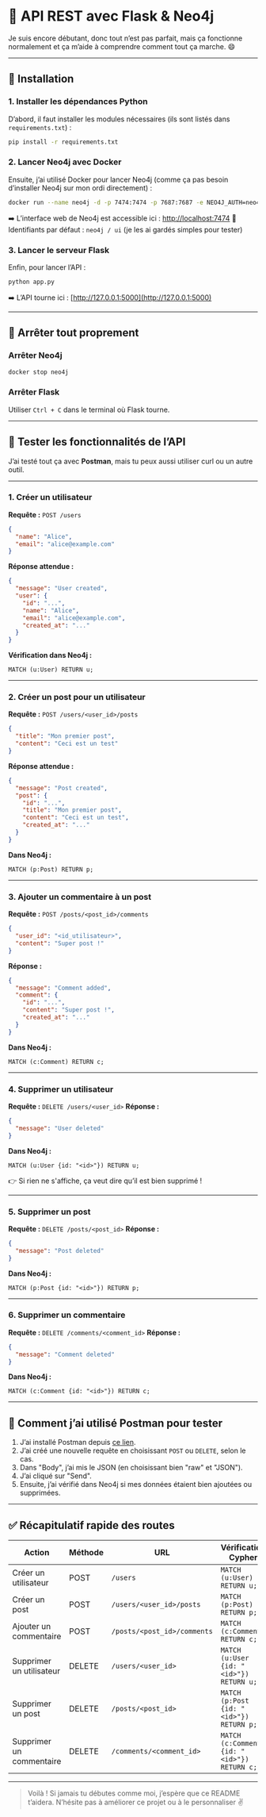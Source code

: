 # 🧪 API REST avec Flask & Neo4j

Je suis encore débutant, donc tout n’est pas parfait, mais ça fonctionne normalement et ça m’aide à comprendre comment tout ça marche. 😄

---

## 🚀 Installation

### 1. Installer les dépendances Python

D’abord, il faut installer les modules nécessaires (ils sont listés dans `requirements.txt`) :

```bash
pip install -r requirements.txt
```

### 2. Lancer Neo4j avec Docker

Ensuite, j’ai utilisé Docker pour lancer Neo4j (comme ça pas besoin d’installer Neo4j sur mon ordi directement) :

```bash
docker run --name neo4j -d -p 7474:7474 -p 7687:7687 -e NEO4J_AUTH=neo4j/ui neo4j
```

➡️ L’interface web de Neo4j est accessible ici : [http://localhost:7474](http://localhost:7474)
🧠 Identifiants par défaut : `neo4j / ui` (je les ai gardés simples pour tester)

### 3. Lancer le serveur Flask

Enfin, pour lancer l’API :

```bash
python app.py
```

➡️ L’API tourne ici : [http://127.0.0.1:5000](http://127.0.0.1:5000)

---

## 🔌 Arrêter tout proprement

### Arrêter Neo4j

```bash
docker stop neo4j
```

### Arrêter Flask

Utiliser `Ctrl + C` dans le terminal où Flask tourne.

---

## 🧪 Tester les fonctionnalités de l’API

J’ai testé tout ça avec **Postman**, mais tu peux aussi utiliser curl ou un autre outil.

---

### 1. Créer un utilisateur

**Requête :** `POST /users`

```json
{
  "name": "Alice",
  "email": "alice@example.com"
}
```

**Réponse attendue :**

```json
{
  "message": "User created",
  "user": {
    "id": "...",
    "name": "Alice",
    "email": "alice@example.com",
    "created_at": "..."
  }
}
```

**Vérification dans Neo4j :**

```cypher
MATCH (u:User) RETURN u;
```

---

### 2. Créer un post pour un utilisateur

**Requête :** `POST /users/<user_id>/posts`

```json
{
  "title": "Mon premier post",
  "content": "Ceci est un test"
}
```

**Réponse attendue :**

```json
{
  "message": "Post created",
  "post": {
    "id": "...",
    "title": "Mon premier post",
    "content": "Ceci est un test",
    "created_at": "..."
  }
}
```

**Dans Neo4j :**

```cypher
MATCH (p:Post) RETURN p;
```

---

### 3. Ajouter un commentaire à un post

**Requête :** `POST /posts/<post_id>/comments`

```json
{
  "user_id": "<id_utilisateur>",
  "content": "Super post !"
}
```

**Réponse :**

```json
{
  "message": "Comment added",
  "comment": {
    "id": "...",
    "content": "Super post !",
    "created_at": "..."
  }
}
```

**Dans Neo4j :**

```cypher
MATCH (c:Comment) RETURN c;
```

---

### 4. Supprimer un utilisateur

**Requête :** `DELETE /users/<user_id>`
**Réponse :**

```json
{
  "message": "User deleted"
}
```

**Dans Neo4j :**

```cypher
MATCH (u:User {id: "<id>"}) RETURN u;
```

👉 Si rien ne s'affiche, ça veut dire qu’il est bien supprimé !

---

### 5. Supprimer un post

**Requête :** `DELETE /posts/<post_id>`
**Réponse :**

```json
{
  "message": "Post deleted"
}
```

**Dans Neo4j :**

```cypher
MATCH (p:Post {id: "<id>"}) RETURN p;
```

---

### 6. Supprimer un commentaire

**Requête :** `DELETE /comments/<comment_id>`
**Réponse :**

```json
{
  "message": "Comment deleted"
}
```

**Dans Neo4j :**

```cypher
MATCH (c:Comment {id: "<id>"}) RETURN c;
```

---

## 🧰 Comment j’ai utilisé Postman pour tester

1. J’ai installé Postman depuis [ce lien](https://www.postman.com/downloads/).
2. J’ai créé une nouvelle requête en choisissant `POST` ou `DELETE`, selon le cas.
3. Dans "Body", j’ai mis le JSON (en choisissant bien "raw" et "JSON").
4. J’ai cliqué sur "Send".
5. Ensuite, j’ai vérifié dans Neo4j si mes données étaient bien ajoutées ou supprimées.

---

## ✅ Récapitulatif rapide des routes

| Action                   | Méthode | URL                         | Vérification Cypher                        |
| ------------------------ | ------- | --------------------------- | ------------------------------------------ |
| Créer un utilisateur     | POST    | `/users`                    | `MATCH (u:User) RETURN u;`                 |
| Créer un post            | POST    | `/users/<user_id>/posts`    | `MATCH (p:Post) RETURN p;`                 |
| Ajouter un commentaire   | POST    | `/posts/<post_id>/comments` | `MATCH (c:Comment) RETURN c;`              |
| Supprimer un utilisateur | DELETE  | `/users/<user_id>`          | `MATCH (u:User {id: "<id>"}) RETURN u;`    |
| Supprimer un post        | DELETE  | `/posts/<post_id>`          | `MATCH (p:Post {id: "<id>"}) RETURN p;`    |
| Supprimer un commentaire | DELETE  | `/comments/<comment_id>`    | `MATCH (c:Comment {id: "<id>"}) RETURN c;` |

---

> Voilà ! Si jamais tu débutes comme moi, j’espère que ce README t’aidera. N’hésite pas à améliorer ce projet ou à le personnaliser ✌️
